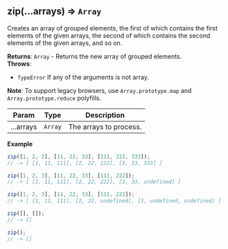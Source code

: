 <a name="zip"></a>

## zip(...arrays) ⇒ <code>Array</code>
Creates an array of grouped elements, the first of which contains the first elements of the given arrays,
the second of which contains the second elements of the given arrays, and so on.

**Returns**: <code>Array</code> - Returns the new array of grouped elements.  
**Throws**:

- <code>TypeError</code> If any of the arguments is not array.

**Note**: To support legacy browsers, use `Array.prototype.map` and `Array.prototype.reduce` polyfills.  

| Param | Type | Description |
| --- | --- | --- |
| ...arrays | <code>Array</code> | The arrays to process. |

**Example**  
```js
zip([1, 2, 3], [11, 22, 33], [111, 222, 333]);
// -> [ [1, 11, 111], [2, 22, 222], [3, 33, 333] ]

zip([1, 2, 3], [11, 22, 33], [111, 222]);
// -> [ [1, 11, 111], [2, 22, 222], [3, 33, undefined] ]

zip([1, 2, 3], [11, 22, 33], [111, 222]);
// -> [ [1, 11, 111], [2, 22, undefined], [3, undefined, undefined] ]

zip([], []);
// -> []

zip();
// -> []
```
